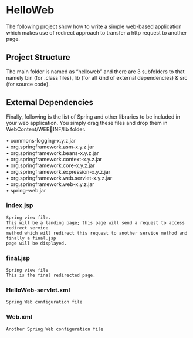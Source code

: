 # HelloWeb
 The following project show how to write a simple web-based  application
 which makes use of redirect approach to transfer  a http request to another page.


## Project Structure
 The main folder is named as “helloweb” and there are 3  subfolders to that namely bin (for 
 .class files), lib (for all kind of external dependencies) &  src (for source code).
 
## External Dependencies
   Finally, following is the list of Spring and other libraries to be included in your web 
   application. You simply drag these files and drop them in WebContent/WEBINF/lib folder.  
     
   • commons-logging-x.y.z.jar  
   • org.springframework.asm-x.y.z.jar  
   • org.springframework.beans-x.y.z.jar  
   • org.springframework.context-x.y.z.jar  
   • org.springframework.core-x.y.z.jar  
   • org.springframework.expression-x.y.z.jar  
   • org.springframework.web.servlet-x.y.z.jar  
   • org.springframework.web-x.y.z.jar  
   • spring-web.jar  



### index.jsp
    Spring view file. 
    This will be a landing page; this page will send a request to access redirect service 
    method which will redirect this request to another service method and finally a final.jsp 
    page will be displayed.

### final.jsp
    Spring view file
    This is the final redirected page.

### HelloWeb-servlet.xml
    Spring Web configuration file 

### Web.xml
    Another Spring Web configuration file
